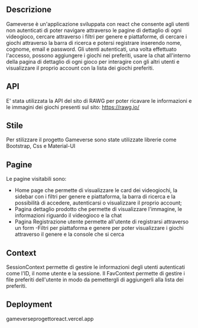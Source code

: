 ## Descrizione

Gameverse è un'applicazione sviluppata con react che consente agli utenti non autenticati di poter navigare attraverso le pagine di dettaglio di ogni videogioco, cercare attraverso i filtri per genere e piattaforme, di cercare i giochi attraverso la barra di ricerca e potersi registrare inserendo nome, cognome, email e password. Gli utenti autenticati, una volta effettuato l'accesso, possono aggiungere i giochi nei preferiti, usare la chat all'interno della pagina di dettaglio di ogni gioco per interagire con gli altri utenti e visualizzare il proprio account con la lista dei giochi preferiti.

## API

E' stata utilizzata la API del sito di RAWG per poter ricavare le informazioni e le immagini dei giochi presenti sul sito: https://rawg.io/

## Stile

Per stilizzare il progetto Gameverse sono state utilizzate librerie come Bootstrap, Css e Material-UI

## Pagine

Le pagine visitabili sono:

- Home page che permette di visualizzare le card dei videogiochi, la sidebar con i filtri per genere e piattaforma, la barra di ricerca e la possibilità di accedere, autenticarsi o visualizzare il proprio account;
- Pagina dettaglio prodotto che permette di visualizzare l'immagine, le informazioni riguardo il videogioco e la chat
- Pagina Registrazione utente permette all'utente di registrarsi attraverso un form
  -Filtri per piattaforma e genere per poter visualizzare i giochi attraverso il genere e la console che si cerca

## Context

SessionContext permette di gestire le informazioni degli utenti autenticati come l'ID, il nome utente e la sessione. Il FavContext permette di gestire i file preferiti dell'utente in modo da pemettergli di aggiungerli alla lista dei preferiti.

## Deployment

gameverseprogettoreact.vercel.app
